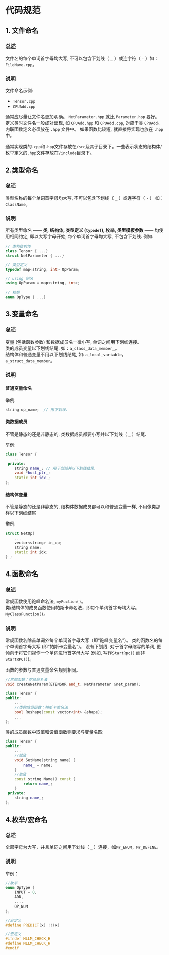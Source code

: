 # 代码规范

##  1. 文件命名

### **总述**

文件名的每个单词首字母均大写, 不可以包含下划线（ `_` ）或连字符（ `-` ）如：`FileName.cpp`。

### **说明**

文件命名示例: 
* `Tensor.cpp`
* `CPUAdd.cpp`

通常应尽量让文件名更加明确。 `NetParameter.hpp` 就比 `Parameter.hpp` 要好。\
定义类时文件名一般成对出现, 如 `CPUAdd.hpp` 和 `CPUAdd.cpp`, 对应于类 `CPUAdd`。\
内联函数定义必须放在 `.hpp` 文件中。 如果函数比较短, 就直接将实现也放在 `.hpp` 中。

通常实现类的`.cpp`和`.hpp`文件存放在`/src`及其子目录下。一些表示状态的结构体/枚举定义的`.hpp`文件存放在`/include`目录下。


## 2.类型命名

### **总述**

类型名称的每个单词首字母均大写, 不可以包含下划线（ `_` ）或连字符（ `-` ） 如：`ClassName`。

### **说明**

所有类型命名 —— **类, 结构体, 类型定义 (`typedef`), 枚举, 类型模板参数** —— 均使用相同约定, 即以大写字母开始, 每个单词首字母均大写, 不包含下划线. 例如:

```C++
// 类和结构体
class Tensor { ...}
struct NetParameter { ...}

// 类型定义
typedef map<string, int> OpParam;

// using 别名
using OpParam = map<string, int>;

// 枚举
enum OpType { ...}
```

## 3.变量命名

### **总述**

变量 (包括函数参数) 和数据成员名一律小写, 单词之间用下划线连接。 \
类的成员变量以下划线结尾, 如：`a_class_data_member_`。 \
结构体和普通变量不用以下划线结尾, 如: `a_local_variable`，`a_struct_data_member`。

### **说明**

#### **普通变量命名**

举例:
```C++
string op_name;  // 用下划线.
```
#### **类数据成员**
不管是静态的还是非静态的, 类数据成员都要小写并以下划线（ `_` ）结尾.

举例:
```C++
class Tensor {
    ...
 private:
    string name_; // 用下划线并以下划线结尾.
    void *host_ptr_;
    static int idx_;
};
```

#### **结构体变量**
不管是静态的还是非静态的, 结构体数据成员都可以和普通变量一样, 不用像类那样以下划线结尾

举例:
```C++
struct NetOp{
    ...
    vector<string> in_op; 
    string name;
    static int idx;
} ;
```

## 4.函数命名

### **总述**

常规函数使用驼峰命名法, `myFuction()`。 \
类/结构体的成员函数使用帕斯卡命名法，即每个单词首字母均大写。`MyClassFunction()`。

### **说明**
常规函数名除首单词外每个单词首字母大写（即“驼峰变量名”）。 类的函数名的每个单词首字母大写 (即“帕斯卡变量名”)。 没有下划线. 对于首字母缩写的单词, 更倾向于将它们视作一个单词进行首字母大写 (例如, 写作`StartRpc()` 而非 `StartRPC()`)。

函数的参数与普通变量命名规则相同。
```C++
//常规函数：驼峰命名法
void createNetParem(ETENSOR end_t, NetParameter &net_param);

class Tensor {
public:
    ...
    //类的成员函数：帕斯卡命名法
    bool Reshape(const vector<int> &shape);
    ...
};
```



类的成员函数中取值和设值函数则要求与变量名匹:
```C++
class Tensor {
public:
    ...
    //赋值
    void SetName(string name) {
        name_ = name;
    }
    //取值
    const string Name() const {
        return name_;
    }
 private:
    string name_;
};
```

## 4.枚举/宏命名

### **总述**

全部字母为大写，并且单词之间用下划线（ `_` ）连接，如`MY_ENUM`，`MY_DEFINE`。

### **说明**

举例：
```C++
//枚举
enum OpType {
    INPUT = 0,
    ADD,
    ...，
    OP_NUM
};

//宏定义
#define PREDICT(x) !!(x)

//宏定义
#ifndef MLLM_CHECK_H
#define MLLM_CHECK_H
#endif
```

